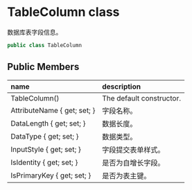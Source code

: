 # TableColumn class

数据库表字段信息。

``` c#
public class TableColumn
```

## Public Members

| name | description |
| :----- | :----- |
|TableColumn()	|The default constructor.|
|AttributeName { get; set; }	|字段名称。|
|DataLength { get; set; }	|数据长度。|
|DataType { get; set; }	|数据类型。|
|InputStyle { get; set; }	|字段提交表单样式。|
|IsIdentity { get; set; }	|是否为自增长字段。|
|IsPrimaryKey { get; set; }	|是否为表主键。|

